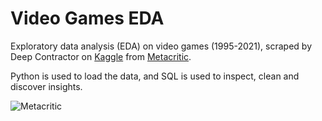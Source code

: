 # Video Games EDA
Exploratory data analysis (EDA) on video games (1995-2021), scraped by Deep Contractor on [Kaggle](https://www.kaggle.com/deepcontractor/top-video-games-19952021-metacritic) from [Metacritic](https://www.metacritic.com/browse/games/score/metascore/all/all/filtered?page=0).

Python is used to load the data, and SQL is used to inspect, clean and discover insights.

![Metacritic](https://upload.wikimedia.org/wikipedia/commons/thumb/4/48/Metacritic_logo.svg/1280px-Metacritic_logo.svg.png)
